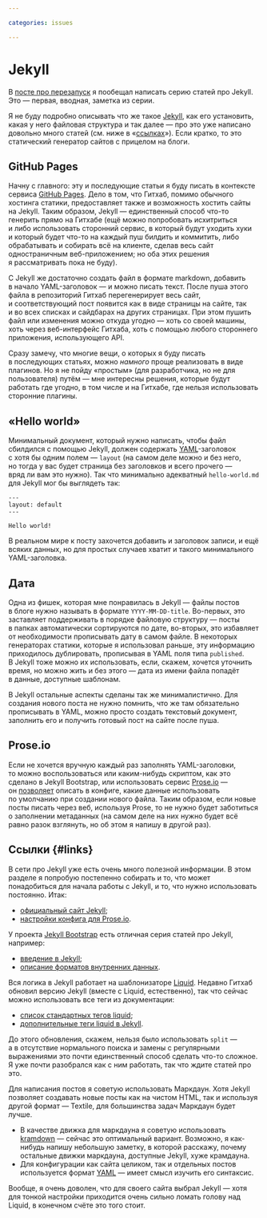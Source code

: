 ```yaml
---

categories: issues

---
```


# Jekyll

В [посте про перезапуск](:restart) я пообещал написать серию статей про Jekyll. Это — первая, вводная, заметка из серии.

Я не буду подробно описывать что же такое [Jekyll](gh:mojombo/jekyll), как его установить, какая у него файловая структура и так далее — про это уже написано довольно много статей (см. ниже в «[ссылках](#links)»). Если кратко, то это статический генератор сайтов с прицелом на блоги.

## GitHub Pages

Начну с главного: эту и последующие статьи я буду писать в контексте сервиса [GitHub Pages](http://pages.github.com). Дело в том, что Гитхаб, помимо обычного хостинга статики, предоставляет также и возможность хостить сайты на Jekyll. Таким образом, Jekyll — единственный способ что-то генерить прямо на Гитхабе (ещё можно попробовать исхитриться и либо использовать сторонний сервис, в который будут уходить хуки и который будет что-то на каждый пуш билдить и коммитить, либо обрабатывать и собирать всё на клиенте, сделав весь сайт одностраничным веб-приложением; но оба этих решения я рассматривать пока не буду).

С Jekyll же достаточно создать файл в формате markdown, добавить в начало YAML-заголовок — и можно писать текст. После пуша этого файла в репозиторий Гитхаб перегенерирует весь сайт, и соответствующий пост появится как в виде страницы на сайте, так и во всех списках и сайдбарах на других страницах. При этом пушить файл или изменения можно откуда угодно — хоть со своей машины, хоть через веб-интерфейс Гитхаба, хоть с помощью любого стороннего приложения, использующего API.

Сразу замечу, что многие вещи, о которых я буду писать в последующих статьях, можно _намного_ проще реализовать в виде плагинов. Но я не пойду «простым» (для разработчика, но не для пользователя) путём — мне интересны решения, которые будут работать где угодно, в том числе и на Гитхабе, где нельзя использовать сторонние плагины.

## «Hello world»

Минимальный документ, который нужно написать, чтобы файл сбилдился с помощью Jekyll, должен содержать [YAML](http://ru.wikipedia.org/wiki/YAML)-заголовок с хотя бы одним полем — `layout` (на самом деле можно и без него, но тогда у вас будет страница без заголовков и всего прочего — вряд ли вам это нужно). Так что минимально адекватный `hello-world.md` для Jekyll мог бы выглядеть так:


    ---
    layout: default
    ---

    Hello world!

В реальном мире к посту захочется добавить и заголовок записи, и ещё всяких данных, но для простых случаев хватит и такого минимального YAML-заголовка.

## Дата

Одна из фишек, которая мне понравилась в Jekyll — файлы постов в блоге нужно называть в формате `YYYY-MM-DD-title`. Во-первых, это заставляет поддерживать в порядке файловую структуру — посты в папках автоматически сортируются по дате, во-вторых, это избавляет от необходимости прописывать дату в самом файле. В некоторых генераторах статики, которые я использовал раньше, эту информацию приходилось дублировать, прописывая в YAML поля типа `published`. В Jekyll тоже можно их использовать, если, скажем, хочется уточнить время, но можно жить и без этого — дата из имени файла попадёт в данные, доступные шаблонам.

В Jekyll остальные аспекты сделаны так же минималистично. Для создания нового поста не нужно помнить, что же там обязательно прописывать в YAML, можно просто создать текстовый документ, заполнить его и получить готовый пост на сайте после пуша.

## Prose.io

Если не хочется вручную каждый раз заполнять YAML-заголовки, то можно воспользоваться или каким-нибудь скриптом, как это сделано в Jekyll Bootstrap, или использовать сервис [Prose.io](http://prose.io) — он [позволяет](http://prose.io/help/handbook.html#metadata_defaults) описать в конфиге, какие данные использовать по умолчанию при создании нового файла. Таким образом, если новые посты писать через веб, используя Prose, то не нужно будет заботиться о заполнении метаданных (на самом деле на них нужно будет всё равно разок взглянуть, но об этом я напишу в другой раз).

## Ссылки {#links}

В сети про Jekyll уже есть очень много полезной информации. В этом разделе я попробую постепенно собирать и то, что может понадобиться для начала работы с Jekyll, и то, что нужно использовать постоянно. Итак:

- [официальный сайт Jekyll](http://jekyllrb.com);
- [настройки конфига для Prose.io](http://prose.io/help/handbook.html).

У проекта [Jekyll Bootstrap](http://jekyllbootstrap.com) есть отличная серия статей про Jekyll, например:

- [введение в Jekyll](http://jekyllbootstrap.com/lessons/jekyll-introduction.html);
- [описание форматов внутренних данных](http://jekyllbootstrap.com/api/template-data-api.html).

Вся логика в Jekyll работает на шаблонизаторе [Liquid](http://www.liquidmarkup.org). Недавно Гитхаб обновил версию Jekyll (вместе с Liquid, естественно), так что сейчас можно использовать все теги из документации:

- [список стандартных тегов liquid](https://github.com/shopify/liquid/wiki/liquid-for-designers);
- [дополнительные теги liquid в Jekyll](https://github.com/mojombo/jekyll/wiki/liquid-extensions).

До этого обновления, скажем, нельзя было использовать `split` — а в отсутствие нормального поиска и замены с регулярными выражениями это почти единственный способ сделать что-то сложное. Я уже почти разобрался как с ним работать, так что ждите статей про это.

Для написания постов я советую использовать Маркдаун. Хотя Jekyll позволяет создавать новые посты как на чистом HTML, так и используя другой формат — Textile, для большинства задач Маркдаун будет лучше.

- В качестве движка для маркдауна я советую использовать [kramdown](http://kramdown.rubyforge.org) — сейчас это оптимальный вариант. Возможно, я как-нибудь напишу небольшую заметку, в которой расскажу, почему остальные движки маркдауна, доступные Jekyll, хуже крамдауна.
- Для конфигурации как сайта целиком, так и отдельных постов используется формат [YAML](http://ru.wikipedia.org/wiki/YAML) — имеет смысл изучить его синтаксис.

Вообще, я очень доволен, что для своего сайта выбрал Jekyll — хотя для тонкой настройки приходится очень сильно ломать голову над Liquid, в конечном счёте это того стоит.
